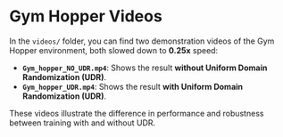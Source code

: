 # Gym Hopper Videos

In the `videos/` folder, you can find two demonstration videos of the Gym Hopper environment, both slowed down to **0.25x** speed:

- **`Gym_hopper_NO_UDR.mp4`**: Shows the result **without Uniform Domain Randomization (UDR)**.
- **`Gym_hopper_UDR.mp4`**: Shows the result **with Uniform Domain Randomization (UDR)**.

These videos illustrate the difference in performance and robustness between training with and without UDR.
